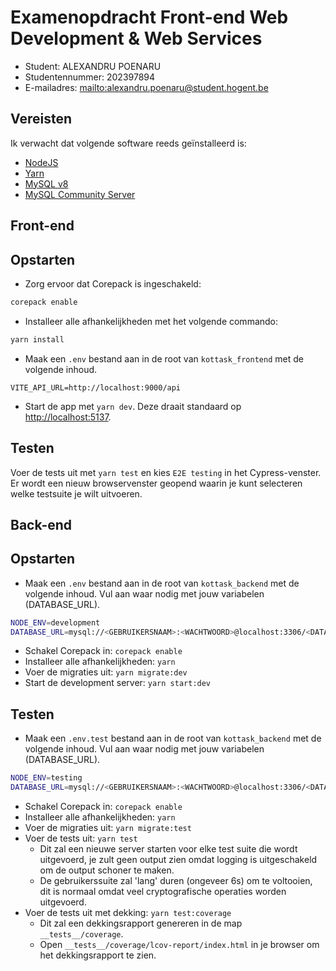 # Examenopdracht Front-end Web Development & Web Services

- Student: ALEXANDRU POENARU
- Studentennummer: 202397894
- E-mailadres: <mailto:alexandru.poenaru@student.hogent.be>

## Vereisten

Ik verwacht dat volgende software reeds geïnstalleerd is:

- [NodeJS](https://nodejs.org)
- [Yarn](https://yarnpkg.com)
- [MySQL v8](https://dev.mysql.com/downloads/windows/installer/8.0.html)
- [MySQL Community Server](https://dev.mysql.com/downloads/mysql/)

## Front-end

## Opstarten

- Zorg ervoor dat Corepack is ingeschakeld:

```bash
corepack enable
```

- Installeer alle afhankelijkheden met het volgende commando:

```bash
yarn install
```

- Maak een `.env` bestand aan in de root van `kottask_frontend` met de volgende inhoud.

```dotenv
VITE_API_URL=http://localhost:9000/api
```

- Start de app met `yarn dev`. Deze draait standaard op <http://localhost:5137>.

## Testen

Voer de tests uit met `yarn test` en kies `E2E testing` in het Cypress-venster. Er wordt een nieuw browservenster geopend waarin je kunt selecteren welke testsuite je wilt uitvoeren.

## Back-end

## Opstarten

- Maak een `.env` bestand aan in de root van `kottask_backend` met de volgende inhoud.
Vul aan waar nodig met jouw variabelen (DATABASE_URL).

```bash
NODE_ENV=development
DATABASE_URL=mysql://<GEBRUIKERSNAAM>:<WACHTWOORD>@localhost:3306/<DATABASE_NAAM>
```
- Schakel Corepack in: `corepack enable`
- Installeer alle afhankelijkheden: `yarn`
- Voer de migraties uit: `yarn migrate:dev`
- Start de development server: `yarn start:dev`

## Testen

- Maak een `.env.test` bestand aan in de root van `kottask_backend` met de volgende inhoud.
Vul aan waar nodig met jouw variabelen (DATABASE_URL).

```bash
NODE_ENV=testing
DATABASE_URL=mysql://<GEBRUIKERSNAAM>:<WACHTWOORD>@localhost:3306/<DATABASE_NAAM>
```

- Schakel Corepack in: `corepack enable`
- Installeer alle afhankelijkheden: `yarn`
- Voer de migraties uit: `yarn migrate:test`
- Voer de tests uit: `yarn test`
  - Dit zal een nieuwe server starten voor elke test suite die wordt uitgevoerd, je zult geen output zien omdat logging is uitgeschakeld om de output schoner te maken.
  - De gebruikerssuite zal 'lang' duren (ongeveer 6s) om te voltooien, dit is normaal omdat veel cryptografische operaties worden uitgevoerd.
- Voer de tests uit met dekking: `yarn test:coverage`
  - Dit zal een dekkingsrapport genereren in de map `__tests__/coverage`.
  - Open `__tests__/coverage/lcov-report/index.html` in je browser om het dekkingsrapport te zien.
